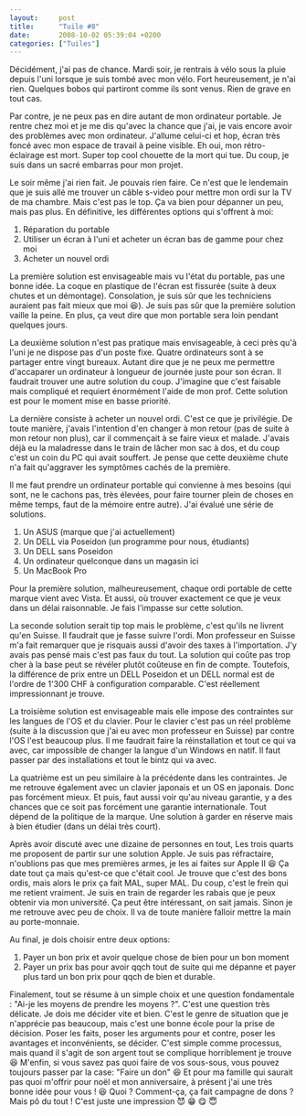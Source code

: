```yaml
---
layout:     post
title:      "Tuile #8"
date:       2008-10-02 05:39:04 +0200
categories: ["Tuiles"]
---
```


Décidément, j'ai pas de chance. Mardi soir, je rentrais à vélo sous la pluie depuis l'uni lorsque je suis tombé
avec mon vélo. Fort heureusement, je n'ai rien. Quelques bobos qui partiront comme ils sont venus. Rien de grave en
tout cas.

<!--more-->

Par contre, je ne peux pas en dire autant de mon ordinateur portable. Je rentre chez moi et je me dis qu'avec la
chance que j'ai, je vais encore avoir des problèmes avec mon ordinateur. J'allume celui-ci et hop, écran très foncé
avec mon espace de travail à peine visible. Eh oui, mon rétro-éclairage est mort. Super top cool chouette de la
mort qui tue. Du coup, je suis dans un sacré embarras pour mon projet.

Le soir même j'ai rien fait. Je pouvais rien faire. Ce n'est que le lendemain que je suis allé me trouver un câble
s-video pour mettre mon ordi sur la TV de ma chambre. Mais c'est pas le top. Ça va bien pour dépanner un peu, mais
pas plus. En définitive, les différentes options qui s'offrent à moi:

1. Réparation du portable
2. Utiliser un écran à l'uni et acheter un écran bas de gamme pour chez moi
3. Acheter un nouvel ordi

La première solution est envisageable mais vu l'état du portable, pas une bonne idée. La coque en plastique de
l'écran est fissurée (suite à deux chutes et un démontage). Consolation, je suis sûr que les techniciens auraient
pas fait mieux que moi :laughing:). Je suis pas sûr que la première solution vaille la peine. En plus, ça veut
dire que mon portable sera loin pendant quelques jours.

La deuxième solution n'est pas pratique mais envisageable, à ceci près qu'à l'uni je ne dispose pas d'un poste
fixe. Quatre ordinateurs sont à se partager entre vingt bureaux. Autant dire que je ne peux me permettre
d'accaparer un ordinateur à longueur de journée juste pour son écran. Il faudrait trouver une autre solution du
coup. J'imagine que c'est faisable mais compliqué et requiert énormément l'aide de mon prof. Cette solution est
pour le moment mise en basse priorité.

La dernière consiste à acheter un nouvel ordi. C'est ce que je privilégie. De toute manière, j'avais l'intention
d'en changer à mon retour (pas de suite à mon retour non plus), car il commençait à se faire vieux et malade.
J'avais déjà eu la maladresse dans le train de lâcher mon sac à dos, et du coup c'est un coin du PC qui avait
souffert. Je pense que cette deuxième chute n'a fait qu'aggraver les symptômes cachés de la première.

Il me faut prendre un ordinateur portable qui convienne à mes besoins (qui sont, ne le cachons pas, très élevées,
pour faire tourner plein de choses en même temps, faut de la mémoire entre autre). J'ai évalué une série de
solutions.

1. Un ASUS (marque que j'ai actuellement)
2. Un DELL via Poseidon (un programme pour nous, étudiants)
3. Un DELL sans Poseidon
4. Un ordinateur quelconque dans un magasin ici
5. Un MacBook Pro

Pour la première solution, malheureusement, chaque ordi portable de cette marque vient avec Vista. Et aussi, où
trouver exactement ce que je veux dans un délai raisonnable. Je fais l'impasse sur cette solution.

La seconde solution serait tip top mais le problème, c'est qu'ils ne livrent qu'en Suisse. Il faudrait que je fasse
suivre l'ordi. Mon professeur en Suisse m'a fait remarquer que je risquais aussi d'avoir des taxes à l'importation.
J'y avais pas pensé mais c'est pas faux du tout. La solution qui coûte pas trop cher à la base peut se révéler
plutôt coûteuse en fin de compte. Toutefois, la différence de prix entre un DELL Poseidon et un DELL normal est de
l'ordre de 1'300 CHF à configuration comparable. C'est réellement impressionnant je trouve.

La troisième solution est envisageable mais elle impose des contraintes sur les langues de l'OS et du clavier. Pour
le clavier c'est pas un réel problème (suite à la discussion que j'ai eu avec mon professeur en Suisse) par contre
l'OS l'est beaucoup plus. Il me faudrait faire la réinstallation et tout ce qui va avec, car impossible de changer
la langue d'un Windows en natif. Il faut passer par des installations et tout le bintz qui va avec.

La quatrième est un peu similaire à la précédente dans les contraintes. Je me retrouve également avec un clavier
japonais et un OS en japonais. Donc pas forcément mieux. Et puis, faut aussi voir qu'au niveau garantie, y a des
chances que ce soit pas forcément une garantie internationale. Tout dépend de la politique de la marque. Une
solution à garder en réserve mais à bien étudier (dans un délai très court).

Après avoir discuté avec une dizaine de personnes en tout, Les trois quarts me proposent de partir sur une solution
Apple. Je suis pas réfractaire, n'oublions pas que mes premières armes, je les ai faites sur Apple II :laughing: Ça
date tout ça mais qu'est-ce que c'était cool. Je trouve que c'est des bons ordis, mais alors le prix ça fait MAL,
super MAL. Du coup, c'est le frein qui me retient vraiment. Je suis en train de regarder les rabais que je peux
obtenir via mon université. Ça peut être intéressant, on sait jamais. Sinon je me retrouve avec peu de choix. Il va
de toute manière falloir mettre la main au porte-monnaie.

Au final, je dois choisir entre deux options:

1. Payer un bon prix et avoir quelque chose de bien pour un bon moment
2. Payer un prix bas pour avoir qqch tout de suite qui me dépanne et payer plus tard un bon prix pour qqch de bien 
   et durable.

Finalement, tout se résume à un simple choix et une question fondamentale : "Ai-je les moyens de prendre les moyens
?". C'est une question très délicate. Je dois me décider vite et bien. C'est le genre de situation que je
n'apprécie pas beaucoup, mais c'est une bonne école pour la prise de décision. Poser les faits, poser les arguments
pour et contre, poser les avantages et inconvénients, se décider. C'est simple comme processus, mais quand il
s'agit de son argent tout se complique horriblement je trouve :laughing: M'enfin, si vous savez pas quoi faire de
vos sous-sous, vous pouvez toujours passer par la case: "Faire un don" :laughing: Et pour ma famille qui saurait
pas quoi m'offrir pour noël et mon anniversaire, à présent j'ai une très bonne idée pour vous ! :laughing: Quoi ?
Comment-ça, ça fait campagne de dons ? Mais pô du tout ! C'est juste une impression :smiling_imp: :grin: :yum: 
:innocent:

